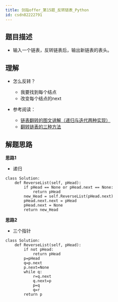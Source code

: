 ```yaml
---
title: 剑指offer_第15题_反转链表_Python
id: csdn82222791
---
```


## 题目描述

*   输入一个链表，反转链表后，输出新链表的表头。

## 理解

*   怎么反转？

    *   我要找到每个结点
    *   改变每个结点的next
*   参考阅读：

    *   [链表翻转的图文讲解（递归与迭代两种实现）](https://blog.csdn.net/fx677588/article/details/72357389)
    *   [翻转链表的三种方法](https://blog.csdn.net/The__Apollo/article/details/78769400)

## 解题思路

**思路1**

*   递归

```
class Solution:
    def ReverseList(self, pHead):
        if pHead == None or pHead.next == None:
            return pHead
        new_Head = self.ReverseList(pHead.next)
        pHead.next.next = pHead
        pHead.next = None
        return new_Head
```

**思路2**

*   三个指针

```
class Solution:
    def ReverseList(self, pHead):
        if not pHead:
            return pHead
        p=pHead
        q=p.next
        p.next=None
        while q:
            r=q.next
            q.next=p
            p=q
            q=r
        return p
```